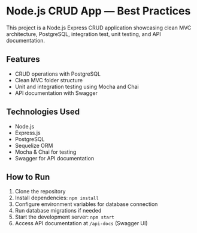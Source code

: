 # Node.js CRUD App — Best Practices

This project is a Node.js Express CRUD application showcasing clean MVC architecture, PostgreSQL, integration test, unit testing, and API documentation.

## Features
- CRUD operations with PostgreSQL
- Clean MVC folder structure
- Unit and integration testing using Mocha and Chai
- API documentation with Swagger

## Technologies Used
- Node.js
- Express.js
- PostgreSQL
- Sequelize ORM 
- Mocha & Chai for testing
- Swagger for API documentation

## How to Run
1. Clone the repository
2. Install dependencies: `npm install`
3. Configure environment variables for database connection
4. Run database migrations if needed
5. Start the development server: `npm start`
6. Access API documentation at `/api-docs` (Swagger UI)



